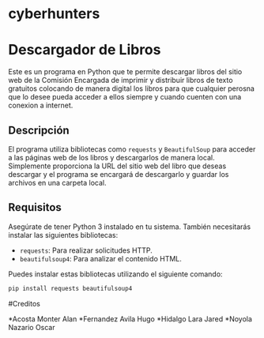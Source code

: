 # cyberhunters
# Descargador de Libros
Este es un programa en Python que te permite descargar libros del sitio web de la Comisión Encargada de imprimir y distribuir libros de texto gratuitos colocando de manera digital los libros para que cualquier perosna que lo desee pueda acceder a ellos siempre y cuando cuenten con una conexion a internet.

## Descripción

El programa utiliza  bibliotecas como `requests` y `BeautifulSoup` para acceder a las páginas web de los libros y descargarlos de manera local. Simplemente proporciona la URL del sitio web del libro que deseas descargar y el programa se encargará de descargarlo y guardar los archivos en una carpeta local.

## Requisitos

Asegúrate de tener Python 3 instalado en tu sistema. También necesitarás instalar las siguientes bibliotecas:

- `requests`: Para realizar solicitudes HTTP.
- `beautifulsoup4`: Para analizar el contenido HTML.

Puedes instalar estas bibliotecas utilizando el siguiente comando:

```bash
pip install requests beautifulsoup4
```
#Creditos 

*Acosta Monter Alan 
*Fernandez Avila Hugo
*Hidalgo Lara Jared
*Noyola Nazario Oscar


